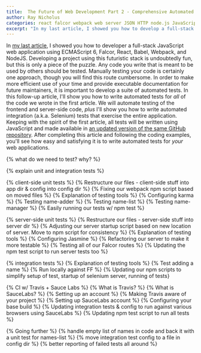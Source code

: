 ```yaml
---
title:  The Future of Web Development Part 2 - Comprehensive Automated Testing
author: Ray Nicholus
categories: react falcor webpack web server JSON HTTP node.js JavaScript ES6 jasmine selenium webdriver testing
excerpt: "In my last article, I showed you how to develop a full-stack JavaScript web application using some pretty interesting and futuristic libraries and web specifications. In this follow-up, I'm going to demonstrate how you can write JavaScript-based unit and integration/Selenium tests for that same app using nothing but JavaScript."
---
```


In [my last article][part1], I showed you how to developer a full-stack JavaScript web application using ECMAScript 6, Falcor, React, Babel, Webpack, and NodeJS. Developing a project using this futuristic stack is undoubtedly fun, but this is only a piece of the puzzle. Any code you write that is meant to be used by others should be tested. Manually testing your code is certainly one approach, though you will find this route cumbersome. In order to make more efficient use of your time and provide executable documentation for future maintainers, it is important to develop a suite of automated tests. In this follow-up article, I'll show you how to write automated tests for _all_ of the code we wrote in the first article. We will automate testing of the frontend and server-side code, _plus_ I'll show you how to write automated integration (a.k.a. Selenium) tests that exercise the entire application. Keeping with the spirit of the first article, all tests will be written using JavaScript and made available in [an updated version of the same GitHub repository][repo-v2]. After completing this article and following the coding examples, you'll see how easy and satisfying it is to write automated tests for _your_ web applications.


{% what do we need to test? why? %}

{% explain unit and integration tests %}

{% client-side unit tests %}
  {% Restructure our files - client-side stuff into app dir & config into config dir %}
    {% Fixing our webpack npm script based on moved files %}
  {% Explanation of testing tools %}
  {% Configuring karma %}
  {% Testing name-adder %}
  {% Testing name-list %}
  {% Testing name-manager %}
  {% Easily running our tests w/ npm test %}

{% server-side unit tests %}
  {% Restructure our files - server-side stuff into server dir %}
    {% Adjusting our server startup script based on new location of server. Move to npm script for consistency %}
  {% Explanation of testing tools %}
  {% Configuring Jasmine %}
  {% Refactoring our server to make it more testable %}
  {% Testing all of our Falcor routes %}
  {% Updating the npm test script to run server tests too %}

{% integration tests %}
  {% Explanation of testing tools %}
  {% Test adding a name %}
  {% Run locally against FF %}
  {% Updating our npm scripts to simplify setup of test, startup of selenium server, running of tests}

{% CI w/ Travis + Sauce Labs %}
  {% What is Travis? %}
  {% What is SauceLabs? %}
  {% Setting up an account %}
  {% Making Travis aware of your project %}
  {% Setting up SauceLabs account %}
  {% Configuring your base build %}
  {% Updating integration tests & config to run against various browsers using SauceLabs %}
  {% Updating npm test script to run all tests %}

{% Going further %}
    {% handle empty list of names in code and back it with a unit test for names-list %}
    {% move integration test config to a file in config dir %}
    {% better reporting of failed tests all around %}

[repo-v2]: https://github.com/Widen/fullstack-react/tree/2.0.0
[part1]: {{base}}/blog/future-of-the-web-react-falcor/
[testing-slides]: http://slides.com/raynicholus/automated-testing

